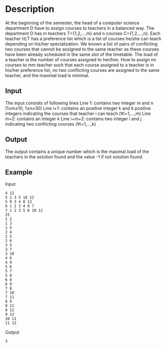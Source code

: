 # Description

At the beginning of the semester, the head of a computer science department D have to assign courses to teachers in a balanced way. The department D has m teachers T={1,2,...,m} and n courses C={1,2,...,n}. Each teacher t∈T has a preference list which is a list of courses he/she can teach depending on his/her specialization. We known a list of pairs of conflicting two courses that cannot be assigned to the same teacher as these courses have been already scheduled in the same slot of the timetable. The load of a teacher is the number of courses assigned to her/him. How to assign nn courses to mm teacher such that each course assigned to a teacher is in his/her preference list, no two conflicting courses are assigned to the same teacher, and the maximal load is minimal.

## Input

The input consists of following lines
Line 1: contains two integer m and n (1≤m≤10, 1≤n≤30)
Line i+1: contains an positive integer k and k positive integers indicating the courses that teacher i can teach (∀i=1,…,m)
Line m+2: contains an integer k
Line i+m+2: contains two integer i and j indicating two conflicting courses (∀i=1,…,k)

## Output

The output contains a unique number which is the maximal load of the teachers in the solution found and the value -1 if not solution found.

## Example

Input

```
4 12
5 1 3 5 10 12
5 9 3 4 8 12
6 1 2 3 4 9 7
7 1 2 3 5 6 10 11
25
1 2
1 3
1 5
2 4
2 5
2 6
3 5
3 7
3 10
4 6
4 9
5 6
5 7
5 8
6 8
6 9
7 8
7 10
7 11
8 9
8 11
8 12
9 12
10 11
11 12
```

Output 

```
3
```